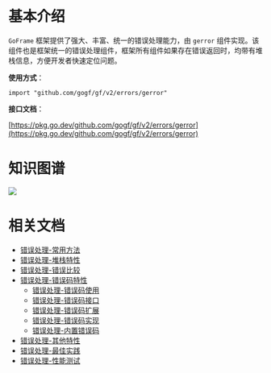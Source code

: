 # 基本介绍

`GoFrame` 框架提供了强大、丰富、统一的错误处理能力，由 `gerror` 组件实现。该组件也是框架统一的错误处理组件，框架所有组件如果存在错误返回时，均带有堆栈信息，方便开发者快速定位问题。

**使用方式**：

```
import "github.com/gogf/gf/v2/errors/gerror"
```

**接口文档**：

[https://pkg.go.dev/github.com/gogf/gf/v2/errors/gerror](https://pkg.go.dev/github.com/gogf/gf/v2/errors/gerror)

# 知识图谱

![](/download/attachments/1114255/GoFrame%20Error%20Handling.png?version=1&modificationDate=1623328729686&api=v2)

# 相关文档

- [错误处理-常用方法](/docs/核心组件/错误处理/错误处理-常用方法)
- [错误处理-堆栈特性](/docs/核心组件/错误处理/错误处理-堆栈特性)
- [错误处理-错误比较](/docs/核心组件/错误处理/错误处理-错误比较)
- [错误处理-错误码特性](/docs/核心组件/错误处理/错误处理-错误码特性/错误处理-错误码特性)
  - [错误处理-错误码使用](/docs/核心组件/错误处理/错误处理-错误码特性/错误处理-错误码使用)
  - [错误处理-错误码接口](/docs/核心组件/错误处理/错误处理-错误码特性/错误处理-错误码接口)
  - [错误处理-错误码扩展](/docs/核心组件/错误处理/错误处理-错误码特性/错误处理-错误码扩展)
  - [错误处理-错误码实现](/docs/核心组件/错误处理/错误处理-错误码特性/错误处理-错误码实现)
  - [错误处理-内置错误码](/docs/核心组件/错误处理/错误处理-错误码特性/错误处理-内置错误码)
- [错误处理-其他特性](/docs/核心组件/错误处理/错误处理-其他特性)
- [错误处理-最佳实践](/docs/核心组件/错误处理/错误处理-最佳实践)
- [错误处理-性能测试](/docs/核心组件/错误处理/错误处理-性能测试)